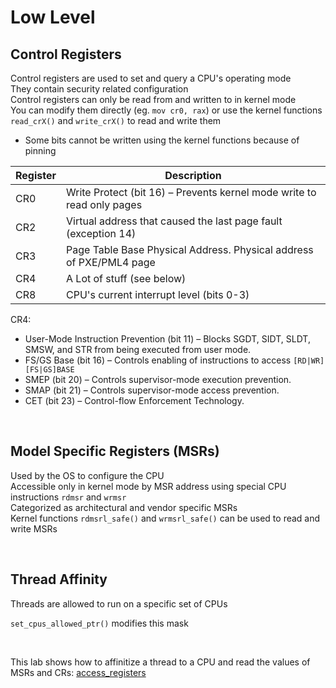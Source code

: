 # Low Level

## Control Registers 

Control registers are used to set and query a CPU's operating mode  
They contain security related configuration  
Control registers can only be read from and written to in kernel mode  
You can modify them directly (eg. `mov cr0, rax`) or use the kernel functions `read_crX()` and `write_crX()` to read and write them
- Some bits cannot be written using the kernel functions because of pinning  

| Register | Description |
| -------- | ----------- |
| CR0      | Write Protect (bit 16) – Prevents kernel mode write to read only pages |
| CR2 | Virtual address that caused the last page fault (exception 14) | 
| CR3 | Page Table Base Physical Address. Physical address of PXE/PML4 page |
| CR4 | A Lot of stuff (see below) |
| CR8 | CPU's current interrupt level (bits 0-3) |

CR4:
- User-Mode Instruction Prevention (bit 11) – Blocks SGDT, SIDT, SLDT, SMSW, and STR from being executed from user mode.
- FS/GS Base (bit 16) – Controls enabling of instructions to access `[RD|WR][FS|GS]BASE`
- SMEP (bit 20) – Controls supervisor-mode execution prevention.
- SMAP (bit 21) – Controls supervisor-mode access prevention.
- CET (bit 23) – Control-flow Enforcement Technology.  

<br />

## Model Specific Registers (MSRs)

Used by the OS to configure the CPU  
Accessible only in kernel mode by MSR address using special CPU instructions `rdmsr` and `wrmsr`  
Categorized as architectural and vendor specific MSRs  
Kernel functions `rdmsrl_safe()` and `wrmsrl_safe()` can be used to read and write MSRs  

<br />

## Thread Affinity  

Threads are allowed to run on a specific set of CPUs  

`set_cpus_allowed_ptr()` modifies this mask  

<br />

This lab shows how to affinitize a thread to a CPU and read the values of MSRs and CRs: [access_registers](../LKXR_labs/access_registers/access_registers.c)  



